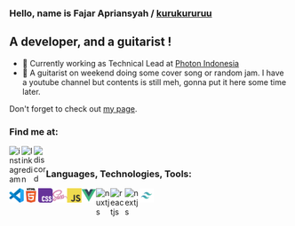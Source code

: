 ### Hello, name is Fajar Apriansyah / [kurukururuu][github]

## A developer, and a guitarist !
- 🏢 Currently working as Technical Lead at [Photon Indonesia][photon]
- 🎸 A guitarist on weekend doing some cover song or random jam. I have a youtube channel but contents is still meh, gonna put it here some time later.

Don't forget to check out [my page](https://kurukururuu.github.io/).

### Find me at:

[<img align="left" alt="instagram" fill="white" width="22px" src="https://www.iconsdb.com/icons/preview/white/instagram-6-xxl.png" />][instagram]
[<img align="left" alt="linkedin" width="22px" src="https://www.iconsdb.com/icons/preview/white/linkedin-3-xxl.png" />][linkedin]
[<img align="left" alt="discord" width="22px" src="https://www.iconsdb.com/icons/preview/royal-blue/discord-xxl.png" />][discord]


<br />

### Languages, Technologies, Tools:
<img align="left" alt="vscode" width="26px" src="https://raw.githubusercontent.com/github/explore/80688e429a7d4ef2fca1e82350fe8e3517d3494d/topics/visual-studio-code/visual-studio-code.png" />
<img align="left" alt="html5" width="26px" src="https://raw.githubusercontent.com/github/explore/80688e429a7d4ef2fca1e82350fe8e3517d3494d/topics/html/html.png" />
<img align="left" alt="css" width="26px" src="https://raw.githubusercontent.com/github/explore/80688e429a7d4ef2fca1e82350fe8e3517d3494d/topics/css/css.png" />
<img align="left" alt="sass" width="26px" src="https://raw.githubusercontent.com/github/explore/80688e429a7d4ef2fca1e82350fe8e3517d3494d/topics/sass/sass.png" />
<img align="left" alt="javascript" width="26px" src="https://raw.githubusercontent.com/github/explore/80688e429a7d4ef2fca1e82350fe8e3517d3494d/topics/javascript/javascript.png" />

[<img align="left" alt="vue" width="26px" src="https://raw.githubusercontent.com/github/explore/80688e429a7d4ef2fca1e82350fe8e3517d3494d/topics/vue/vue.png" />][vuejs]
[<img align="left" alt="nuxtjs" width="26px" src="https://avatars.githubusercontent.com/u/23360933?s=64&v=4" />][nuxtjs]
[<img align="left" alt="reactjs" width="26px" src="https://github.com/kurukururuu/kurukururuu/assets/20155271/b5777373-7015-49c2-b301-6bb54e0cc678" />][reactjs]
[<img align="left" alt="nextjs" width="26px" src="https://camo.githubusercontent.com/c3635f27439ecdbf20e3cbf969c156f4040f10a0c8c836cf307d916dd8f806d4/68747470733a2f2f6173736574732e76657263656c2e636f6d2f696d6167652f75706c6f61642f76313636323133303535392f6e6578746a732f49636f6e5f6461726b5f6261636b67726f756e642e706e67" />][nextjs]
[<img align="left" alt="tailwindcss" width="26px" src="https://raw.githubusercontent.com/github/explore/80688e429a7d4ef2fca1e82350fe8e3517d3494d/topics/tailwind/tailwind.png" />][tailwindcss]

<br />
<br />

[github]: https://github.com/kurukururuu
[discord]: https://discordapp.com/users/271346682233487360
[photon]: https://www.photon.com/
[linkedin]: https://www.linkedin.com/in/fajar-apriansyah-009966130/
[instagram]: https://www.instagram.com/_fajar.apri_/
[vuejs]: https://vuejs.org/
[reactjs]: https://react.dev/
[nextjs]: https://nextjs.org/
[nuxtjs]: https://nuxtjs.org/
[tailwindcss]: https://tailwindcss.com/
